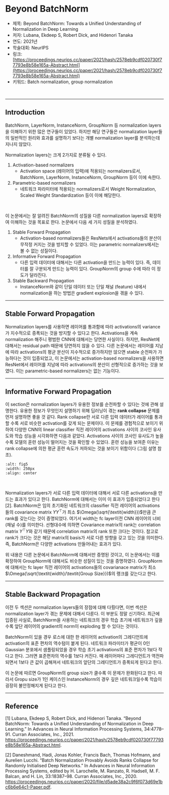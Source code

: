 # Beyond BatchNorm

- 제목: Beyond BatchNorm: Towards a Unified Understanding of Normalization in Deep Learning
- 저자: Lubana, Ekdeep S, Robert Dick, and Hidenori Tanaka
- 연도: 2021년
- 학술대회: NeurIPS
- 링크: [https://proceedings.neurips.cc/paper/2021/hash/2578eb9cdf020730f77793e8b58e165a-Abstract.html](https://proceedings.neurips.cc/paper/2021/hash/2578eb9cdf020730f77793e8b58e165a-Abstract.html)
- 키워드: Batch normalization, group normalization

<br>

---
## Introduction

BatchNorm, LayerNorm, InstanceNorm, GroupNorm 등 normalization layers을 이해하기 위한 많은 연구들이 있었다. 하지만 해당 연구들은 normalization layer들의 일반적인 원리와 효과를 설명하기 보다는 개별 normalization layer를 분석하는데 지나지 않았다. 

Normalization layers는 크게 2가지로 분류될 수 있다.
1. Activation-based normalizers
   - Activation space (레이어의 입력)에 적용되는 normalizers로서, BatchNorm, LayerNorm, InstanceNorm, GroupNorm 등이 이에 속한다. 
2. Parametric-based normalizers
    - 네트워크 파라미터에 적용되는 normalizers로서 Weight Normalization, Scaled Weight Standardization 등이 이에 해당한다.


<br>

이 논문에서는 잘 알려진 BatchNorm의 성질을 다른 normalization layers로 확장하여 이해하는 것을 목표로 한다. 논문에서 다음 세 가지 성질을 분석하였다.
1. Stable Forward Propagation
   - Activation-based normalizers들은  ResNets에서 activations들의 분산이 무작정 커지는 것을 방지할 수 있었다. 이는 parametric normalizers에서는 볼 수 없는 성질이다.
2. Informative Forward Propagation
   - 다른 입력 데이터에 대해서는 다른 activation을 만드는 능력이 있다. 즉, 데이터를 잘 구분되게 만드는 능력이 있다. GroupNorm의 group 수에 따라 이 정도가 달라진다.
3. Stable Backward Propagation
   - InstanceNorm와 같이 단일 데이터 또는 단일 채널 (feature) 내에서 normalization을 하는 방법은 gradient explosion을 겪을 수 있다. 

---
## Stable Forward Propagation

Normalization layers를 사용하면 레이어를 통과함에 따라 activations의 variance가 지수적으로 증폭되는 것을 방지할 수 있다고 한다. Activations을 계속 normalization 해주니 평범한 CNN에 대해서는 당연한 사실이다. 하지만, ResNet에 대해서는 residual path 때문에 당연하지 않을 수 있다. 다른 논문에서는 레이어를 지남에 따라 activations의 평균 분산이 지수적으로 증가하지만 않으면 stable 순전파가 가능하다는 것이 입증되었고, 이 논문에서는 activation-based normalizers을 사용하면 ResNet에서 레이어를 지남에 따라 activations의 분산이 선형적으로 증가하는 것을 보였다. 이는 parametric-based normalizers는 없는 기능이다.


---
## Informative Forward Propagation

이 section은 normalization layers가 유용한 정보를 순전파할 수 있다는 것에 관해 설명한다. 유용한 정보가 무엇인지 설명하기 위해 딥러닝이 겪는 **rank collapse** 문제를 먼저 설명하면 좋을 것 같다. Rank collapse란 서로 다른 입력 데이터가 레이어를 통과할 수록 서로 비슷한 activation를 갖게 되는 문제이다. 이 문제를 경험적으로 보이기 위하여 다양한 CNN의 linear classifier 직전 레이어의 activations 사이의 코사인 유사도와 학습 성능을 시각화하면 다음과 같았다. Activations 사이의 코사인 유사도가 높을수록 모델의 훈련 성능이 떨어지는 것을 확인할 수 있었다. 훈련 성능을 보여준 이유는 rank collapse에 의한 평균 훈련 속도가 저하되는 것을 보이기 위함이다 (그림 설명 참조).

```{image} ../img/beyond_bn_fig5.png
:alt: fig5
:width: 250px
:align: center
```


<br>

Normalization layers가 서로 다른 입력 데이터에 대해서 서로 다른 activations을 만드는 효과가 있다고 한다. BatchNorm에 대해서는 이미 이 효과가 입증되었다고 한다 [2]. BatchNorm은 임의 초기화된 네트워크의 classifier 직전 레이어의 activations들의 covariance matrix $Y Y^\top$가 최소 $\Omega(\sqrt{\textit{width}})$만큼 큰 rank를 갖는다는 것이 증명되었다. 여기서 width는 fc layer이전 CNN 레이어의 너비 (채널 수)를 의미한다. 선형대수에 의하면 Covariance matrix의 rank는 correlation matrix $Y^\top Y$와 같기 때문에 correlation matrix의 rank 또한 크다는 것이다. 참고로 rank가 크다는 것은 해당 matrix의 basis가 서로 다른 방향을 갖고 있는 것을 의미한다. 즉, BatchNorm은 다양한 activations 만들어내는 효과가 있다.

위 내용은 다른 논문에서 BatchNorm에 대해서만 증명된 것이고, 이 논문에서는 이를 확장하여 GroupNorm에 대해서도 비슷한 성질이 있는 것을 증명하였다. GroupNorm에 대해서는 fc layer 직전 레이어의 activations들의 covarianace matrix가  최소 $\Omega(\sqrt{\textit{width}/\textit{Group Size}})$의 랭크를 갖는다고 한다.

---

## Stable Backward Propagation

이전 두 섹션은 normalization layers들의 장점에 대해 다뤘다면, 이번 섹션은 normalization layer가 겪는 문제에 대해서 다룬다. 이 부분도 정말 신기하다. 최근에 입증된 사실로, BatchNorm을 사용하는 네트워크의 경우 학습 초기에 네트워크가 깊을수록 앞단 레이어의 gradient의 norm이 exploding 할 수 있다는 것이다. 

BatchNorm이 있을 경우 로스에 대한 한 레이어의 activation의 그레디언트에 activation의 표준 편차의 역수텀이 붙게 된다. 네트워크 파라미터가 평균이 0인 Gaussian 분포에서 샘플링되었을 경우 학습 초기 activations의 표준 편차가 1보다 작다고 한다. 그러면 표준편차의 역수를 1보다 커진다. 매 레이어마다 그레디언트가 역전파되면서 1보다 큰 값이 곱해져서 네트워크의 앞단의 그레디언트가 증폭되게 된다고 한다.

이 논문에 따르면 GroupNorm의 group size가 클수록 이 문제가 완화된다고 한다. 따라서 Gropu size가 1인 케이스인 InstanceNorm의 경우 깊은 네트워크일수록 학습이 굉장히 불안정해지게 된다고 한다. 

---

## Reference
[1] Lubana, Ekdeep S, Robert Dick, and Hidenori Tanaka. “Beyond BatchNorm: Towards a Unified Understanding of Normalization in Deep Learning.” In Advances in Neural Information Processing Systems, 34:4778–91. Curran Associates, Inc., 2021. https://proceedings.neurips.cc/paper/2021/hash/2578eb9cdf020730f77793e8b58e165a-Abstract.html.


[2] Daneshmand, Hadi, Jonas Kohler, Francis Bach, Thomas Hofmann, and Aurelien Lucchi. “Batch Normalization Provably Avoids Ranks Collapse for Randomly Initialised Deep Networks.” In Advances in Neural Information Processing Systems, edited by H. Larochelle, M. Ranzato, R. Hadsell, M. F. Balcan, and H. Lin, 33:18387–98. Curran Associates, Inc., 2020. https://proceedings.neurips.cc/paper/2020/file/d5ade38a2c9f6f073d69e1bc6b6e64c1-Paper.pdf.
